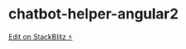 # chatbot-helper-angular2

[Edit on StackBlitz ⚡️](https://stackblitz.com/edit/chatbot-helper-angular2)
